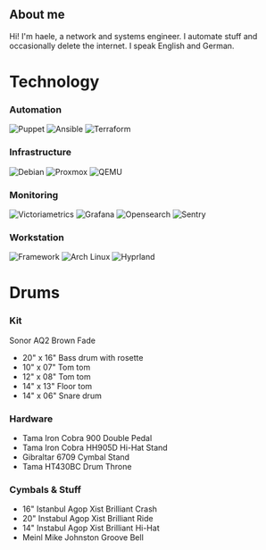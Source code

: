 ## About me
Hi! I'm haele, a network and systems engineer. I automate stuff and occasionally delete the internet.
I speak English and German. 

# Technology

### Automation
![Puppet](https://img.shields.io/badge/Puppet-FFAE1A.svg?style=for-the-badge&logo=Puppet&logoColor=black) ![Ansible](https://img.shields.io/badge/Ansible-EE0000.svg?style=for-the-badge&logo=Ansible&logoColor=white) ![Terraform](https://img.shields.io/badge/Terraform-844FBA.svg?style=for-the-badge&logo=Terraform&logoColor=white)

### Infrastructure
![Debian](https://img.shields.io/badge/Debian-A81D33.svg?style=for-the-badge&logo=Debian&logoColor=white) ![Proxmox](https://img.shields.io/badge/Proxmox-E57000.svg?style=for-the-badge&logo=Proxmox&logoColor=white) ![QEMU](https://img.shields.io/badge/QEMU-FF6600.svg?style=for-the-badge&logo=QEMU&logoColor=white)

### Monitoring
![Victoriametrics](https://img.shields.io/badge/VictoriaMetrics-621773.svg?style=for-the-badge&logo=VictoriaMetrics&logoColor=white) ![Grafana](https://img.shields.io/badge/Grafana-F46800.svg?style=for-the-badge&logo=Grafana&logoColor=white) ![Opensearch](https://img.shields.io/badge/OpenSearch-005EB8.svg?style=for-the-badge&logo=OpenSearch&logoColor=white) ![Sentry](https://img.shields.io/badge/Sentry-362D59.svg?style=for-the-badge&logo=Sentry&logoColor=white)

### Workstation
![Framework](https://img.shields.io/badge/Framework-000000.svg?style=for-the-badge&logo=Framework&logoColor=white) ![Arch Linux](https://img.shields.io/badge/Arch%20Linux-1793D1.svg?style=for-the-badge&logo=Arch-Linux&logoColor=white) ![Hyprland](https://img.shields.io/badge/Hyprland-58E1FF.svg?style=for-the-badge&logo=Hyprland&logoColor=black)

# Drums

### Kit
Sonor AQ2 Brown Fade
- 20" x 16" Bass drum with rosette
- 10" x 07" Tom tom
- 12" x 08" Tom tom
- 14" x 13" Floor tom
- 14" x 06" Snare drum

### Hardware
- Tama Iron Cobra 900 Double Pedal
- Tama Iron Cobra HH905D Hi-Hat Stand
- Gibraltar 6709 Cymbal Stand
- Tama HT430BC Drum Throne

### Cymbals & Stuff
- 16" Istanbul Agop Xist Brilliant Crash
- 20" Instabul Agop Xist Brilliant Ride
- 14" Instabul Agop Xist Brilliant Hi-Hat
- Meinl Mike Johnston Groove Bell
